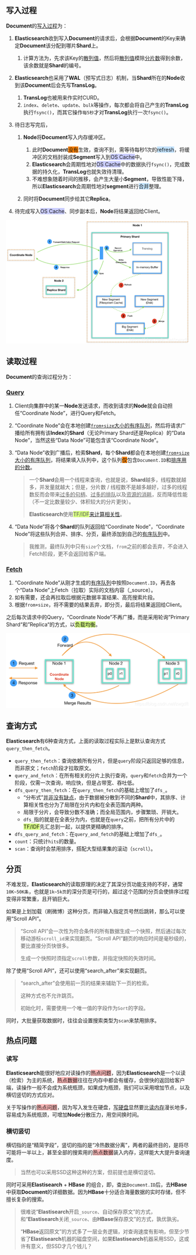 ## 写入过程

**Document**的[写入过程](https://blog.csdn.net/zwgdft/article/details/83619905)为：

1. **Elasticsearch**收到写入**Document**的请求后，会根据**Document**的Key来确定**Document**该分配到哪片**Shard**上。
   1. 计算方法为，先求该Key的<u>散列值</u>，然后将<u>散列值</u>模除<u>分片数</u>得到余数，该余数就是**Shard**的编号。

2. **Elasticsearch**也采用了**WAL**（预写式日志）机制，当**Shard**所在的**Node**收到该**Document**后会先写**TransLog**。
   1. **TransLog**也被用来作实时CURD。
   2. `index`、`delete`、`update`、`bulk`等操作，每次都会将自己产生的**TransLog**执行`fsync()`，而其它操作`每5秒`才对**TransLog**执行一次`fsync()`。

3. 待日志写完后，

   1. **Node**将**Document**写入内存缓冲区。
      1. 此时**Document**<span style=background:#ff8000>没有</span>生效，查询不到，需等待每秒1次的<span style=background:#c2e2ff>refresh</span>，将缓冲区的文档封装成**Segment**写入到<span style=background:#c9ccff>OS Cache</span>中。
      2. **Elasticsearch**会周期性地对<span style=background:#c9ccff>OS Cache</span>中的数据执行`fsync()`，完成数据的持久化，**TransLog**也就失效待清理。
      3. 不难想象随着时间的推移，会产生大量小**Segment**，导致性能下降，所以**Elasticsearch**会周期性地对**segment**进行<span style=background:#c2e2ff>合并</span>整理。

   2. 同时将**Document**同步给其它**Replica**。

4. 待完成写入<span style=background:#c9ccff>OS Cache</span>、同步副本后，**Node**将结果返回给Client。

![](../images/9/elasticsearch-write.png)



## 读取过程

**Document**的查询过程分为：

### [Query](https://www.elastic.co/guide/cn/elasticsearch/guide/current/_query_phase.html)

1. Client向集群中的某一**Node**发送请求，而收到请求的**Node**就会自动担任“Coordinate Node”，进行Query和Fetch。

2. “Coordinate Node”会在本地创建<u>`from+size`大小的有序队列</u>，然后将请求广播给所有拥有该**Index**的**Shard**（无论Primary Shard还是Replica）的“Data Node”，当然这些“Data Node”可能包含该“Coordinate Node”。

3. “Data Node”收到广播后，检索**Shard**，每个**Shard**都会在本地创建<u>`from+size`大小的有序队列</u>，将结果填入队列中，这个队列<span style=background:#ff8000>仅</span>包含`Document.ID`和<u>排序用的分数</u>。

   > 一个**Shard**会用一个线程来查询，也就是说，**Shard**越多，线程数就越多，并发量就越大；但是，分片数 / 线程数不是越多越好，过多的线程数反而会带来<u>过多的句柄</u>、<u>过多的排队</u>以及<u>资源的消耗</u>，反而降低性能（不一定比数量较少、体积较大的分片更快）。
   >
   > **Elasticsearch**使用<span style=background:#d4fe7f>TF/IDF</span>[来计算相关性](https://www.elastic.co/guide/en/elasticsearch/guide/current/relevance-intro.html)。

4. “Data Node”将各个**Shard**的队列返回给“Coordinate Node”，“Coordinate Node”将这些队列合并、排序、分页，最终添加到自己的<u>有序队列</u>中。

   > 我推测，最终队列中只有`size`个文档，`from`之前的都会丢弃，不会进入Fetch阶段，更不会返回给客户端。

### [Fetch](https://www.elastic.co/guide/cn/elasticsearch/guide/current/_fetch_phase.html)

1. “Coordinate Node”从刚才生成的<u>有序队列</u>中按照`Document.ID`，再去各个“Data Node”上Fetch（拉取）实际的文档内容（_source）。
2. 如有需要，还会再拉取后根据元数据丰富结果、高亮搜索片段。
3. 根据`from+size`，将不需要的结果丢弃，即分页，最后将结果返回给Client。


之后每次请求中的Query，“Coordinate Node”不再广播，而是采用轮询”Primary Shard“和”Replica“的方式，以<span style=background:#d4fe7f>负载均衡</span>。

![](../images/9/elasticsearch-read.png)



## 查询方式

**Elasticsearch**有6种查询方式，上面的读取过程实际上是默认查询方式`query_then_fetch`。

- `query_then_fetch`：查询依赖所有分片，但是`query`阶段只返回足够的信息，而非原文；`fetch`阶段才拉取原文。
- `query_and_fetch`：在所有相关的分片上执行查询，`query`和`fetch`合并为一个阶段，仅需一次查询，响应快，但是占带宽、吞吐低。
- `dfs_query_then_fetch`：在`query_then_fetch`的基础上增加了`dfs_`。
  - “分布式”[并非没有缺点](https://blog.csdn.net/wangyunpeng0319/article/details/78218332)，由于数据被分散到不同的**Shard**中，其排序、计算相关性也分为了局限在分片内和在全表范围内两种。
  - 局限于分片，会导致分数不准确；而全局范围内，步骤繁琐、开销大。
  - `dfs_`指的就是在全表分为内，也就是在`query`之前，把所有分片中的<span style=background:#d4fe7f>TF/IDF</span>先汇总到一起，以提供更精确的排序。
- `dfs_query_and_fetch`：在`query_and_fetch`的基础上增加了`dfs_`。
- `count`：只统计`hits`的数量。
- `scan`：查询时会禁用排序，搭配大型结果集的滚动（`scroll`）。



## 分页

不难发现，**Elasticsearch**的读取原理的决定了其深分页功能支持的不好，通常`10K~50K条`，也就是`1k~5k页`的深分页是可行的，超过这个范围的分页会使排序过程变得非常繁重，且开销巨大。

如果是上划加载（刷微博）这种分页，而非输入指定页号然后跳转，那么可以使用“Scroll API”。

> “Scroll API”会一次性为符合条件的所有数据生成一个快照，然后通过每次移动游标`scroll_id`来实现翻页。“Scroll API”翻页的响应时间是毫秒级的，要比直接分页快很多。
>
> 生成一个快照时须指定`scroll`参数，并指定快照的失效时间。

除了使用“Scroll API”，还可以使用“search_after”来实现翻页。

> “search_after”会使用前一页的结果来辅助下一页的检索。
>
> 这种方式也不允许跳页。
>
> 初始化时，需要使用一个唯一值的字段作为`Sort`的字段。

同时，大批量获取数据时，往往会设置搜索类型为`scan`来禁用排序。



## 热点问题

### 读写

**Elasticsearch**能很好地应对读操作的<span style=background:#ffb8b8>热点问题</span>，因为**Elasticsearch**是一个以读（检索）为主的系统，<span style=background:#ffb8b8>热点数据</span>往往在内存中都会有缓存，会很快的返回给客户端，读操作一般不会成为系统瓶颈，如果成为瓶颈，我们可以采用增加节点，以及横切竖切的方式应对。

关于写操作的<span style=background:#ffb8b8>热点问题</span>，因为写入发生在硬盘，<u>写硬盘</u>显然要比<u>读内存</u>漫长地多，容易成为系统瓶颈，可增加**Node**分散压力，用空间换时间。

### 横切竖切

横切指的是“精简字段”，竖切的指的是“冷热数据分离”，两者的最终目的，是将尽可能将一半以上，甚至全部的搜索用的<span style=background:#ffb8b8>热点数据</span>装入内存，这样能大大提升查询速度。

> 当然也可以采用SSD这种这种的方案，但前提也是横切竖切。

同时可采用**Elastisearch** + **HBase** 的组合，即，查出`Document.ID`后，去**HBase**中获取**Document**的详细数据。因为**HBase**十分适合海量数据的实时存储，但不擅长复杂的搜索。

> 很难说“**Elastisearch**开启`_source`、自动保存原文”的方式，和“**Elastisearch**关闭`_source`、由**HBase**保存原文”的方式，孰优孰劣。
>
> “**HBase**返回原文”的方式多了一层业务逻辑，对查询速度有影响，但至少节省了**Elastisearch**机器的磁盘空间，如果**Elastisearch**机器采用SSD，这或许有意义，但SSD才几个钱儿？

